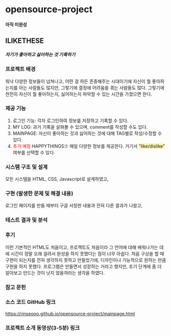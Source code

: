 # opensource-project
#### 아직 미완성

## ILIKETHESE
##### 자기가 좋아하고 싫어하는 것 기록하기


### 프로젝트 배경
  워낙 다양한 정보들이 넘쳐나고, 어떤 걸 하든 존중해주는 시대이기에 자신이 뭘 좋아하는지를 아는 사람들도 많지만, 그렇기에 결정에 어려움을 겪는 사람들도 많다.
  그렇기에 천천히 자신이 뭘 좋아하는지, 싫어하는지 파악할 수 있는 시간을 가졌으면 한다.
  
### 제공 기능
  1. 로그인 기능: 각자 로그인하여 정보를 저장하고 기록할 수 있다.
  2. MY LOG: 과거 기록을 살펴볼 수 있으며, comment를 작성할 수도 있다.
  3. MAINPAGE: 자신이 좋아하는 것과 싫어하는 것에 대해 TAG별로 작성/수정할 수 있다.
  4. <span style="color:red"> 추가 예정 </span> HAPPYTHINGS:): 매일 다양한 정보를 제공한다. 거기서 <span style='background-color: #fff5b1'>"like/dislike"</span> 여부를 선택할 수 있다.

### 시스템 구조 및 설계
  모든 시스템을 HTML, CSS, Javascript로 설계하였고, 

### 구현 (발생한 문제 및 해결 내용) 
  로그인 페이지를 만들 때부터 구글 서칭한 내용과 전혀 다른 결과가 나왔고, 

### 테스트 결과 및 분석


### 후기
  이런 기본적인 HTML도 처음이고, 프로젝트도 처음이라 그 언어에 대해 배워나가는 데에 시간이 정말 오래 걸려서 완성을 하지 못했다는 점이 너무 아쉽다. 처음 구상을 할 때 구현이 되는지를 전혀 생각하지 못하고 만들었기에, 디자인이나 기능적으로 원하는 만큼 구현을 하지 못했다.
  프로그램은 만들면서 성장하는 거라고 했지만, 초기 단계에 좀 더 알아보고 만드는 것이 낫지 않을까라는 생각을 하였다.

### 참고 문헌
  
### 소스 코드 GitHub 링크
https://rinseooo.github.io/opensource-project/mainpage.html
### 프로젝트 소개 동영상(3-5분) 링크
